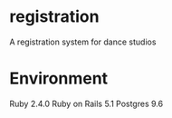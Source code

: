 # registration
A registration system for dance studios

# Environment
Ruby 2.4.0
Ruby on Rails 5.1
Postgres 9.6
